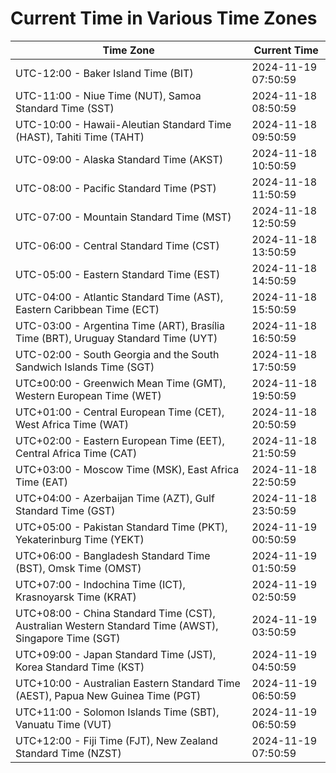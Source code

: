 # Current Time in Various Time Zones

| Time Zone | Current Time |
|-----------|--------------|
| UTC-12:00 - Baker Island Time (BIT) | 2024-11-19 07:50:59 |
| UTC-11:00 - Niue Time (NUT), Samoa Standard Time (SST) | 2024-11-18 08:50:59 |
| UTC-10:00 - Hawaii-Aleutian Standard Time (HAST), Tahiti Time (TAHT) | 2024-11-18 09:50:59 |
| UTC-09:00 - Alaska Standard Time (AKST) | 2024-11-18 10:50:59 |
| UTC-08:00 - Pacific Standard Time (PST) | 2024-11-18 11:50:59 |
| UTC-07:00 - Mountain Standard Time (MST) | 2024-11-18 12:50:59 |
| UTC-06:00 - Central Standard Time (CST) | 2024-11-18 13:50:59 |
| UTC-05:00 - Eastern Standard Time (EST) | 2024-11-18 14:50:59 |
| UTC-04:00 - Atlantic Standard Time (AST), Eastern Caribbean Time (ECT) | 2024-11-18 15:50:59 |
| UTC-03:00 - Argentina Time (ART), Brasília Time (BRT), Uruguay Standard Time (UYT) | 2024-11-18 16:50:59 |
| UTC-02:00 - South Georgia and the South Sandwich Islands Time (SGT) | 2024-11-18 17:50:59 |
| UTC±00:00 - Greenwich Mean Time (GMT), Western European Time (WET) | 2024-11-18 19:50:59 |
| UTC+01:00 - Central European Time (CET), West Africa Time (WAT) | 2024-11-18 20:50:59 |
| UTC+02:00 - Eastern European Time (EET), Central Africa Time (CAT) | 2024-11-18 21:50:59 |
| UTC+03:00 - Moscow Time (MSK), East Africa Time (EAT) | 2024-11-18 22:50:59 |
| UTC+04:00 - Azerbaijan Time (AZT), Gulf Standard Time (GST) | 2024-11-18 23:50:59 |
| UTC+05:00 - Pakistan Standard Time (PKT), Yekaterinburg Time (YEKT) | 2024-11-19 00:50:59 |
| UTC+06:00 - Bangladesh Standard Time (BST), Omsk Time (OMST) | 2024-11-19 01:50:59 |
| UTC+07:00 - Indochina Time (ICT), Krasnoyarsk Time (KRAT) | 2024-11-19 02:50:59 |
| UTC+08:00 - China Standard Time (CST), Australian Western Standard Time (AWST), Singapore Time (SGT) | 2024-11-19 03:50:59 |
| UTC+09:00 - Japan Standard Time (JST), Korea Standard Time (KST) | 2024-11-19 04:50:59 |
| UTC+10:00 - Australian Eastern Standard Time (AEST), Papua New Guinea Time (PGT) | 2024-11-19 06:50:59 |
| UTC+11:00 - Solomon Islands Time (SBT), Vanuatu Time (VUT) | 2024-11-19 06:50:59 |
| UTC+12:00 - Fiji Time (FJT), New Zealand Standard Time (NZST) | 2024-11-19 07:50:59 |
